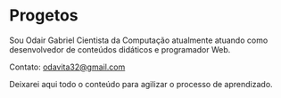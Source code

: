 # Progetos

Sou Odair Gabriel
Cientista da Computação atualmente atuando como desenvolvedor de conteúdos didáticos e programador Web.

Contato: 
odavita32@gmail.com



Deixarei aqui todo o conteúdo para agilizar o processo de aprendizado. 
